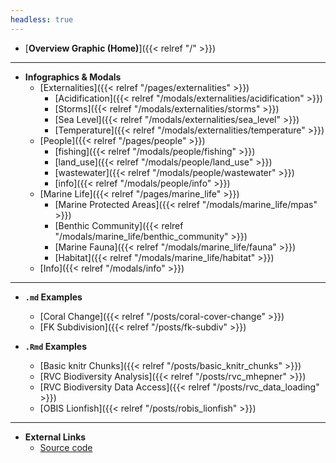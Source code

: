 ```yaml
---
headless: true
---
```


- [**Overview Graphic (Home)**]({{< relref "/" >}})
___________________________________________________________________
- **Infographics & Modals**
    - [Externalities]({{< relref "/pages/externalities" >}})
        - [Acidification]({{< relref "/modals/externalities/acidification" >}})
        - [Storms]({{< relref "/modals/externalities/storms" >}})
        - [Sea Level]({{< relref "/modals/externalities/sea_level" >}})
        - [Temperature]({{< relref "/modals/externalities/temperature" >}})
    - [People]({{< relref "/pages/people" >}})
        - [fishing]({{< relref "/modals/people/fishing" >}})
        - [land_use]({{< relref "/modals/people/land_use" >}})
        - [wastewater]({{< relref "/modals/people/wastewater" >}})
        - [info]({{< relref "/modals/people/info" >}})
    - [Marine Life]({{< relref "/pages/marine_life" >}})
        - [Marine Protected Areas]({{< relref "/modals/marine_life/mpas" >}})
        - [Benthic Community]({{< relref "/modals/marine_life/benthic_community" >}})
        - [Marine Fauna]({{< relref "/modals/marine_life/fauna" >}})
        - [Habitat]({{< relref "/modals/marine_life/habitat" >}})
    - [Info]({{< relref "/modals/info" >}})
___________________________________________________________________
- **`.md` Examples**
    - [Coral Change]({{< relref "/posts/coral-cover-change" >}})
    - [FK Subdivision]({{< relref "/posts/fk-subdiv" >}})

- **`.Rmd` Examples**
    - [Basic knitr Chunks]({{< relref "/posts/basic_knitr_chunks" >}})
    - [RVC Biodiversity Analysis]({{< relref "/posts/rvc_mhepner" >}})
    - [RVC Biodiversity Data Access]({{< relref "/posts/rvc_data_loading" >}})
    - [OBIS Lionfish]({{< relref "/posts/robis_lionfish" >}})
___________________________________________________________________
- **External Links**
    - [Source code](https://github.com/marinebon/fk-iea)
